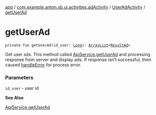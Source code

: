 [app](../../index.md) / [com.example.anton.sb.ui.activities.adActivity](../index.md) / [UserAdActivity](index.md) / [getUserAd](./get-user-ad.md)

# getUserAd

`private fun getUserAd(id_user: `[`Long`](https://kotlinlang.org/api/latest/jvm/stdlib/kotlin/-long/index.html)`): `[`ArrayList`](https://kotlinlang.org/api/latest/jvm/stdlib/kotlin.collections/-array-list/index.html)`<`[`ResultAd`](../../com.example.anton.sb.data/-result-ad/index.md)`>`

Get user sds. This method called [ApiService.getUserAd](../../com.example.anton.sb.service/-api-service/get-user-ad.md) and processing response from server
and display ads. If response isn't successful, then caused [handleError](../../com.example.anton.sb.extensions/handle-error.md) for process error.

### Parameters

`id_user` - user id

**See Also**

[ApiService.getUserAd](../../com.example.anton.sb.service/-api-service/get-user-ad.md)

